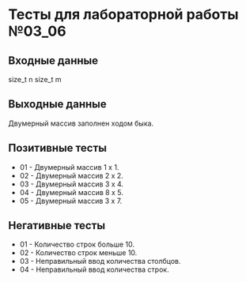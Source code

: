 # Тесты для лабораторной работы №03_06

## Входные данные
size_t n
size_t m

## Выходные данные
Двумерный массив заполнен ходом быка.

## Позитивные тесты
- 01 - Двумерный массив 1 x 1.
- 02 - Двумерный массив 2 x 2.
- 03 - Двумерный массив 3 x 4.
- 04 - Двумерный массив 8 x 5.
- 05 - Двумерный массив 3 x 7.

## Негативные тесты
- 01 - Количество строк больше 10.
- 02 - Количество строк меньше 10.
- 03 - Неправильный ввод количества столбцов.
- 04 - Неправильный ввод количества строк.